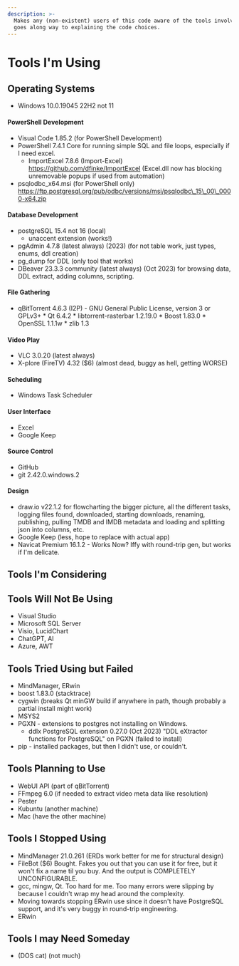 ```yaml
---
description: >-
  Makes any (non-existent) users of this code aware of the tools involved, which
  goes along way to explaining the code choices.
---
```


# Tools I'm Using

## Operating Systems

* Windows 10.0.19045 22H2 not 11

#### PowerShell Development

* Visual Code 1.85.2 (for PowerShell Development)
* PowerShell 7.4.1 Core for running simple SQL and file loops, especially if I need excel.
  * ImportExcel 7.8.6 (Import-Excel) https://github.com/dfinke/ImportExcel (Excel.dll now has blocking unremovable popups if used from automation)
* psqlodbc\_x64.msi (for PowerShell only) https://ftp.postgresql.org/pub/odbc/versions/msi/psqlodbc\_15\_00\_0000-x64.zip

#### Database Development

* postgreSQL 15.4 not 16 (local)
  * unaccent extension (works!)
* pgAdmin 4.7.8 (latest always) (2023) (for not table work, just types, enums, ddl creation)
* pg\_dump for DDL (only tool that works)
* DBeaver 23.3.3 community (latest always) (Oct 2023) for browsing data, DDL extract, adding columns, scripting.

#### File Gathering

* qBitTorrent 4.6.3 (I2P) - GNU General Public License, version 3 or GPLv3+ \* Qt 6.4.2 \* libtorrent-rasterbar 1.2.19.0 \* Boost 1.83.0 \* OpenSSL 1.1.1w \* zlib 1.3

#### Video Play

* VLC 3.0.20 (latest always)
* X-plore (FireTV) 4.32 ($6) (almost dead, buggy as hell, getting WORSE)

#### Scheduling

* Windows Task Scheduler

#### User Interface

* Excel
* Google Keep

#### Source Control

* GitHub
* git 2.42.0.windows.2

#### Design

* draw.io v22.1.2 for flowcharting the bigger picture, all the different tasks, logging files found, downloaded, starting downloads, renaming, publishing, pulling TMDB and IMDB metadata and loading and splitting json into columns, etc.
* Google Keep (less, hope to replace with actual app)
* Navicat Premium 16.1.2 - Works Now? Iffy with round-trip gen, but works if I'm delicate.

## Tools I'm Considering

## Tools Will Not Be Using

* Visual Studio
* Microsoft SQL Server
* Visio, LucidChart
* ChatGPT, AI
* Azure, AWT

## Tools Tried Using but Failed

* MindManager, ERwin
* boost 1.83.0 (stacktrace)
* cygwin (breaks Qt minGW build if anywhere in path, though probably a partial install might work)
* MSYS2
* PGXN - extensions to postgres not installing on Windows.
  * ddlx PostgreSQL extension 0.27.0 (Oct 2023) "DDL eXtractor functions for PostgreSQL" on PGXN (failed to install)
* pip - installed packages, but then I didn't use, or couldn't.

## Tools Planning to Use

* WebUI API (part of qBitTorrent)
* FFmpeg 6.0 (if needed to extract video meta data like resolution)
* Pester
* Kubuntu (another machine)
* Mac (have the other machine)

## Tools I Stopped Using

* MindManager 21.0.261 (ERDs work better for me for structural design)
* FileBot ($6) Bought. Fakes you out that you can use it for free, but it won't fix a name til you buy. And the output is COMPLETELY UNCONFIGURABLE.
* gcc, mingw, Qt. Too hard for me. Too many errors were slipping by because I couldn't wrap my head around the complexity.
* Moving towards stopping ERwin use since it doesn't have PostgreSQL support, and it's very buggy in round-trip engineering.
* ERwin

## Tools I may Need Someday

* (DOS cat) (not much)
